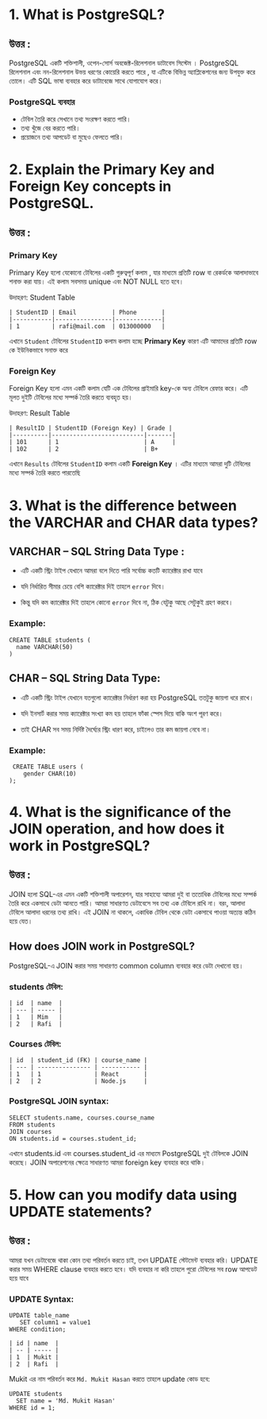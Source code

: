# 1. What is PostgreSQL?

## উত্তর :

PostgreSQL একটি শক্তিশালী, ওপেন-সোর্স অবজেক্ট-রিলেশনাল ডাটাবেস সিস্টেম । PostgreSQL রিলেশনাল এবং নন-রিলেশনাল উভয় ধরণের কোয়েরি করতে পারে , যা এটিকে বিভিন্ন অ্যাপ্লিকেশনের জন্য উপযুক্ত করে তোলে। এটি SQL ভাষা ব্যবহার করে ডাটাবেজে সাথে যোগাযোগ করে।

### PostgreSQL ব্যবহার

- টেবিল তৈরি করে সেখানে তথ্য সংরক্ষণ করতে পারি।
- তথ্য খুঁজে বের করতে পারি।
- প্রয়োজনে তথ্য আপডেট বা মুছেও ফেলতে পারি।

# 2. Explain the Primary Key and Foreign Key concepts in PostgreSQL.

## উত্তর :

### Primary Key

Primary Key হলো যেকোনো টেবিলের একটি গুরুত্বপূর্ণ কলাম , যার মাধ্যমে প্রতিটি row বা রেকর্ডকে আলাদাভাবে শনাক্ত করা যায়। এই কলাম সবসময় unique এবং NOT NULL হতে হবে।

উদাহরণ: Student Table

```
| StudentID | Email          | Phone       |
|-----------|----------------|-------------|
| 1         | rafi@mail.com  | 013000000   |
```

এখানে `Student` টেবিলের `StudentID` কলাম কলাম হচ্ছে **Primary Key** কারণ এটি আমাদের প্রতিটি row কে ইউনিকভাবে সনাক্ত করে

### Foreign Key

Foreign Key হলো এমন একটি কলাম যেটি এক টেবিলের প্রাইমারি key-কে অন্য টেবিলে রেফার করে। এটি মূলত দুইটি টেবিলের মধ্যে সম্পর্ক তৈরি করতে ব্যবহৃত হয়।

উদাহরণ: Result Table

```
| ResultID | StudentID (Foreign Key) | Grade |
|----------|--------------------------|-------|
| 101      | 1                        | A     |
| 102      | 2                        | B+
```

এখানে `Results` টেবিলের `StudentID` কলাম একটি **Foreign Key** । এটির মাধ্যমে আমরা দুটি টেবিলের মধ্যে সম্পর্ক তৈরি করতে পারতেছি

# 3. What is the difference between the VARCHAR and CHAR data types?

## VARCHAR – SQL String Data Type :

- এটি একটি স্ট্রিং টাইপ যেখানে আমরা বলে দিতে পারি সর্বোচ্চ কতটি ক্যারেক্টার রাখা যাবে

- যদি নির্ধারিত সীমার চেয়ে বেশি ক্যারেক্টার দিই তাহলে `error` দিবে।

- কিন্তু যদি কম ক্যারেক্টার দিই তাহলে কোনো `error` দিবে না, ঠিক যেটুকু আছে সেটুকুই গ্রহণ করবে।

### Example:

```
CREATE TABLE students (
  name VARCHAR(50)
)
```

## CHAR – SQL String Data Type:

- এটি একটি স্ট্রিং টাইপ যেখানে যতগুলো ক্যারেক্টার নির্ধারণ করা হয় PostgreSQL ততটুকু জায়গা ধরে রাখে।

- যদি ইনসার্ট করার সময় ক্যারেক্টার সংখ্যা কম হয় তাহলে ফাঁকা স্পেস দিয়ে বাকি অংশ পূরণ করে।

- তাই CHAR সব সময় নির্দিষ্ট দৈর্ঘ্যের স্ট্রিং ধারণ করে, চাইলেও তার কম জায়গা নেবে না।

### Example:

```
 CREATE TABLE users (
    gender CHAR(10)
);

```

# 4. What is the significance of the JOIN operation, and how does it work in PostgreSQL?

## উত্তর :

JOIN হলো SQL-এর এমন একটি শক্তিশালী অপারেশন, যার সাহায্যে আমরা দুই বা ততোধিক টেবিলের মধ্যে সম্পর্ক তৈরি করে একসাথে ডেটা আনতে পারি। আমরা সাধারণত ডেটাবেসে সব তথ্য এক টেবিলে রাখি না। বরং, আলাদা টেবিলে আলাদা ধরনের তথ্য রাখি। এই JOIN না থাকলে, একাধিক টেবিল থেকে ডেটা একসাথে পাওয়া অত্যন্ত কঠিন হয়ে যেত।

## How does JOIN work in PostgreSQL?

PostgreSQL-এ JOIN করার সময় সাধারণত common column ব্যবহার করে ডেটা দেখানো হয়।

### students টেবিল:

```
| id  | name  |
| --- | ----- |
| 1   | Mim   |
| 2   | Rafi  |
```

### Courses টেবিল:

```
| id  | student_id (FK) | course_name |
| --- | --------------- | ----------- |
| 1   | 1               | React       |
| 2   | 2               | Node.js     |
```

### PostgreSQL JOIN syntax:

```
SELECT students.name, courses.course_name
FROM students
JOIN courses
ON students.id = courses.student_id;
```

এখানে students.id এবং courses.student_id এর মাধ্যমে PostgreSQL দুই টেবিলকে JOIN করেছে। JOIN অপারেশনের ক্ষেত্রে সাধারণত আমরা foreign key ব্যবহার করে থাকি।

# 5. How can you modify data using UPDATE statements?

## উত্তর :

আমরা যখন ডেটাবেজে থাকা কোন তথ্য পরিবর্তন করতে চাই, তখন UPDATE স্টেটমেন্ট ব্যবহার করি। UPDATE করার সময় WHERE clause ব্যবহার করতে হবে। যদি ব্যবহার না করি তাহলে পুরো টেবিলের সব row আপডেট হয়ে যাবে

### UPDATE Syntax:

```
UPDATE table_name
   SET column1 = value1
WHERE condition;
```

```
| id | name  |
| -- | ----- |
| 1  | Mukit |
| 2  | Rafi  |

```

Mukit এর নাম পরিবর্তন করে `Md. Mukit Hasan` করতে তাহলে update কোড হবে:

```
UPDATE students
  SET name = 'Md. Mukit Hasan'
WHERE id = 1;
```
